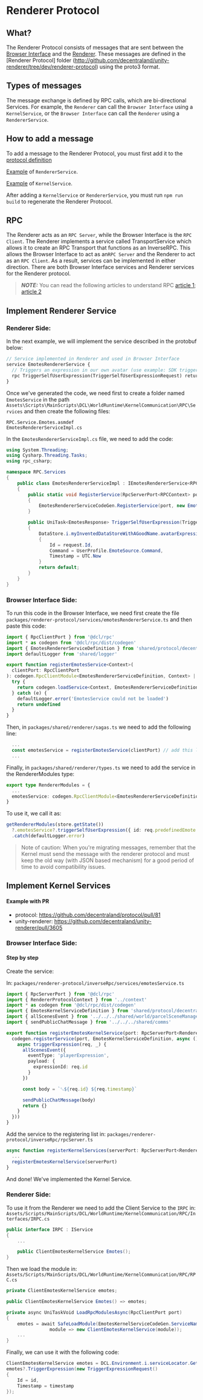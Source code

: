 # Renderer Protocol

## What?

The Renderer Protocol consists of messages that are sent between the [Browser Interface](http://github.com/decentraland/unity-renderer/tree/dev/browser-interface) and the [Renderer](http://github.com/decentraland/unity-renderer/tree/dev/unity-renderer). These messages are defined in the [Renderer Protocol] folder (http://github.com/decentraland/unity-renderer/tree/dev/renderer-protocol) using the proto3 format.

## Types of messages

The message exchange is defined by RPC calls, which are bi-directional Services. For example, the `Renderer` can call the `Browser Interface` using a `KernelService`, or the `Browser Interface` can call the `Renderer` using a `RendererService`.

## How to add a message

To add a message to the Renderer Protocol, you must first add it to the [protocol definition](https://github.com/decentraland/unity-renderer/tree/dev/renderer-protocol)

[Example](https://github.com/decentraland/protocol/blob/9fcad98380eb95544e50490cc1213b55e0df1f17/proto/decentraland/renderer/renderer_services/emotes_renderer.proto) of `RendererService`.

[Example](https://github.com/decentraland/protocol/blob/9fcad98380eb95544e50490cc1213b55e0df1f17/proto/decentraland/renderer/kernel_services/analytics.proto) of `KernelService`.

After adding a `KernelService` or `RendererService`, you must run `npm run build` to regenerate the Renderer Protocol.

## RPC

The Renderer acts as an `RPC Server`, while the Browser Interface is the `RPC Client`. The Renderer implements a service called TransportService which allows it to create an RPC Transport that functions as an InverseRPC. This allows the Browser Interface to act as an`RPC Server` and the Renderer to act as an `RPC Client`. As a result, services can be implemented in either direction. There are both Browser Interface services and Renderer services for the Renderer protocol.

> **_NOTE:_**  You can read the following articles to understand RPC [article 1](https://www.techtarget.com/searchapparchitecture/definition/Remote-Procedure-Call-RPC); [article 2](https://grpc.io/docs/what-is-grpc/introduction/)

## Implement Renderer Service
### **Renderer Side:**

In the next example, we will implement the service described in the protobuf below:
```protobuf
// Service implemented in Renderer and used in Browser Interface
service EmotesRendererService {
  // Triggers an expression in our own avatar (use example: SDK triggers a expression)
  rpc TriggerSelfUserExpression(TriggerSelfUserExpressionRequest) returns (EmotesResponse) {}
}
```

Once we've generated the code, we need first to create a folder named `EmotesService` in the path `Assets\Scripts\MainScripts\DCL\WorldRuntime\KernelCommunication\RPC\Services` and then create the following files:
```
RPC.Service.Emotes.asmdef
EmotesRendererServiceImpl.cs
```

In the `EmotesRendererServiceImpl.cs` file, we need to add the code:

```csharp
using System.Threading;
using Cysharp.Threading.Tasks;
using rpc_csharp;

namespace RPC.Services
{
    public class EmotesRendererServiceImpl : IEmotesRendererService<RPCContext>
    {
        public static void RegisterService(RpcServerPort<RPCContext> port)
        {
            EmotesRendererServiceCodeGen.RegisterService(port, new EmotesRendererServiceImpl());
        }

        public UniTask<EmotesResponse> TriggerSelfUserExpression(TriggerSelfUserExpressionRequest request, RPCContext context, CancellationToken ct)
        {
            DataStore.i.myInventedDataStoreWithAGoodName.avatarExpression new AvatarExpression()
            {
                Id = request.Id,
                Command = UserProfile.EmoteSource.Command,
                Timestamp = UTC.Now
            }
            return default;
        }
    }
}
```

### **Browser Interface Side:**
To run this code in the Browser Interface, we need first create the file `packages/renderer-protocol/services/emotesRendererService.ts` and then paste this code:

```ts
import { RpcClientPort } from '@dcl/rpc'
import * as codegen from '@dcl/rpc/dist/codegen'
import { EmotesRendererServiceDefinition } from 'shared/protocol/decentraland/renderer/renderer_services/emotes_renderer.gen'
import defaultLogger from 'shared/logger'

export function registerEmotesService<Context>(
  clientPort: RpcClientPort
): codegen.RpcClientModule<EmotesRendererServiceDefinition, Context> | undefined {
  try {
    return codegen.loadService<Context, EmotesRendererServiceDefinition>(clientPort, EmotesRendererServiceDefinition)
  } catch (e) {
    defaultLogger.error('EmotesService could not be loaded')
    return undefined
  }
}
```

Then, in `packages/shared/renderer/sagas.ts` we need to add the following line:

```ts
  ...
  const emotesService = registerEmotesService(clientPort) // add this line here.
  ...
```

Finally, in `packages/shared/renderer/types.ts` we need to add the service in the RendererModules type:
```ts
export type RendererModules = {
  ...
  emotesService: codegen.RpcClientModule<EmotesRendererServiceDefinition, any> | undefined // add this line here.
}
```

To use it, we call it as:
```ts
getRendererModules(store.getState())
  ?.emotesService?.triggerSelfUserExpression({ id: req.predefinedEmote })
  .catch(defaultLogger.error)
```
> Note of caution: When you're migrating messages, remember that the Kernel must send the message with the renderer protocol and must keep the old way (with JSON based mechanism) for a good period of time to avoid compatibility issues.

## Implement Kernel Services

#### Example with PR

- protocol: https://github.com/decentraland/protocol/pull/81
- unity-renderer: https://github.com/decentraland/unity-renderer/pull/3605

### **Browser Interface Side:**
#### Step by step
Create the service:

In: `packages/renderer-protocol/inverseRpc/services/emotesService.ts`
```ts
import { RpcServerPort } from '@dcl/rpc'
import { RendererProtocolContext } from '../context'
import * as codegen from '@dcl/rpc/dist/codegen'
import { EmotesKernelServiceDefinition } from 'shared/protocol/decentraland/renderer/kernel_services/emotes_kernel.gen'
import { allScenesEvent } from '../../../shared/world/parcelSceneManager'
import { sendPublicChatMessage } from '../../../shared/comms'

export function registerEmotesKernelService(port: RpcServerPort<RendererProtocolContext>) {
  codegen.registerService(port, EmotesKernelServiceDefinition, async () => ({
    async triggerExpression(req, _) {
      allScenesEvent({
        eventType: 'playerExpression',
        payload: {
          expressionId: req.id
        }
      })

      const body = `␐${req.id} ${req.timestamp}`

      sendPublicChatMessage(body)
      return {}
    }
  }))
}
```

Add the service to the registering list in: `packages/renderer-protocol/inverseRpc/rpcServer.ts`
```ts
async function registerKernelServices(serverPort: RpcServerPort<RendererProtocolContext>) {
  ...
  registerEmotesKernelService(serverPort)
}
```

And done! We've implemented the Kernel Service.

### **Renderer Side:**
To use it from the Renderer we need to add the Client Service to the `IRPC` in: `Assets/Scripts/MainScripts/DCL/WorldRuntime/KernelCommunication/RPC/Interfaces/IRPC.cs`
```csharp
public interface IRPC : IService
{
    ...

    public ClientEmotesKernelService Emotes();
}
```

Then we load the module in: `Assets/Scripts/MainScripts/DCL/WorldRuntime/KernelCommunication/RPC/RPC.cs`
```csharp
private ClientEmotesKernelService emotes;

public ClientEmotesKernelService Emotes() => emotes;

private async UniTaskVoid LoadRpcModulesAsync(RpcClientPort port)
{
    emotes = await SafeLoadModule(EmotesKernelServiceCodeGen.ServiceName, port,
                module => new ClientEmotesKernelService(module));
    ...
}
```

Finally, we can use it with the following code:
```csharp
ClientEmotesKernelService emotes = DCL.Environment.i.serviceLocator.Get<IRPC>().emotes;
emotes?.TriggerExpression(new TriggerExpressionRequest()
{
    Id = id,
    Timestamp = timestamp
});
```
